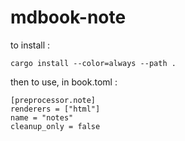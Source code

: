 # mdbook-note

to install :

`cargo install --color=always --path .`

then to use, in book.toml : 

```
[preprocessor.note]
renderers = ["html"]
name = "notes"
cleanup_only = false
```